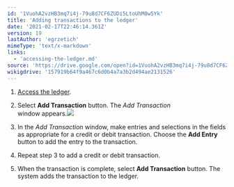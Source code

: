 ```yaml
---
id: '1VuohA2vzHB3mq7i4j-79u8d7CF6ZUDi5LtoUhM0w5Yk'
title: 'Adding transactions to the ledger'
date: '2021-02-17T22:46:14.361Z'
version: 19
lastAuthor: 'egrzetich'
mimeType: 'text/x-markdown'
links:
  - 'accessing-the-ledger.md'
source: 'https://drive.google.com/open?id=1VuohA2vzHB3mq7i4j-79u8d7CF6ZUDi5LtoUhM0w5Yk'
wikigdrive: '157919b64f9a467c6d0b4a7a3b2d494ae2131526'
---
```

1. [Access the ledger](accessing-the-ledger.md).
2. Select <strong>Add Transaction</strong> button. The <em>Add Transaction</em>  
    window appears.<img src="../adding-transactions-to-the-ledger.assets/1000000000000403000002088B90198DDC55D26D.png" />  

3. In the <em>Add Transaction</em> window, make entries and selections in the fields as appropriate for a credit or debit transaction. Choose the <strong>Add Entry</strong> button to add the entry to the transaction.
4. Repeat step 3 to add a credit or debit transaction. 
5. When the transaction is complete, select <strong>Add Transaction</strong> button. The system adds the transaction to the ledger.

